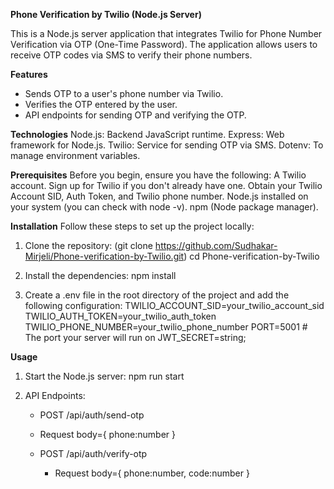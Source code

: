 **Phone Verification by Twilio (Node.js Server)**

This is a Node.js server application that integrates Twilio for Phone Number Verification via OTP (One-Time Password). 
The application allows users to receive OTP codes via SMS to verify their phone numbers.

**Features**
 * Sends OTP to a user's phone number via Twilio.
 * Verifies the OTP entered by the user.
 * API endpoints for sending OTP and verifying the OTP.

**Technologies**
 Node.js: Backend JavaScript runtime.
 Express: Web framework for Node.js.
 Twilio: Service for sending OTP via SMS.
 Dotenv: To manage environment variables.

**Prerequisites**
  Before you begin, ensure you have the following:
 A Twilio account.
 Sign up for Twilio if you don't already have one.
 Obtain your Twilio Account SID, Auth Token, and Twilio phone number.
 Node.js installed on your system (you can check with node -v).
 npm (Node package manager).

**Installation**
 Follow these steps to set up the project locally:
1. Clone the repository: (git clone https://github.com/Sudhakar-Mirjeli/Phone-verification-by-Twilio.git)
   cd Phone-verification-by-Twilio

2. Install the dependencies:
  npm install

3. Create a .env file in the root directory of the project and add the following configuration:
  TWILIO_ACCOUNT_SID=your_twilio_account_sid
  TWILIO_AUTH_TOKEN=your_twilio_auth_token
  TWILIO_PHONE_NUMBER=your_twilio_phone_number
  PORT=5001  # The port your server will run on
  JWT_SECRET=string;

**Usage**
1. Start the Node.js server:
  npm run start

2. API Endpoints:
   * POST  /api/auth/send-otp
    
    *  Request body={
          phone:number
       }
   
   * POST  /api/auth/verify-otp

      * Request body={
          phone:number,
          code:number
       }





 






